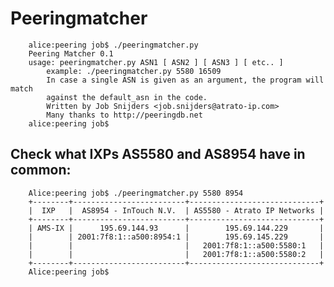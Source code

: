 Peeringmatcher
==============

        alice:peering job$ ./peeringmatcher.py
        Peering Matcher 0.1
        usage: peeringmatcher.py ASN1 [ ASN2 ] [ ASN3 ] [ etc.. ]
            example: ./peeringmatcher.py 5580 16509
            In case a single ASN is given as an argument, the program will match
            against the default_asn in the code.
            Written by Job Snijders <job.snijders@atrato-ip.com>
            Many thanks to http://peeringdb.net
        alice:peering job$

Check what IXPs AS5580 and AS8954 have in common:
-------------------------------------------------

        Alice:peering job$ ./peeringmatcher.py 5580 8954
        +--------+-------------------------+-----------------------------+
        |  IXP   |  AS8954 - InTouch N.V.  | AS5580 - Atrato IP Networks |
        +--------+-------------------------+-----------------------------+
        | AMS-IX |      195.69.144.93      |        195.69.144.229       |
        |        | 2001:7f8:1::a500:8954:1 |        195.69.145.229       |
        |        |                         |   2001:7f8:1::a500:5580:1   |
        |        |                         |   2001:7f8:1::a500:5580:2   |
        +--------+-------------------------+-----------------------------+
        Alice:peering job$ 
